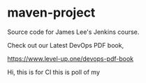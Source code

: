 # maven-project
Source code for James Lee's Jenkins course.

Check out our Latest DevOps PDF book,

https://www.level-up.one/devops-pdf-book

Hi, this is for CI
this is poll of my

